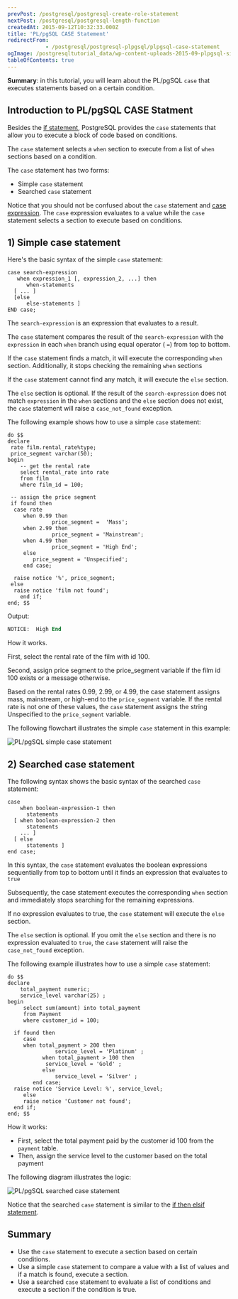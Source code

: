 ```yaml
---
prevPost: /postgresql/postgresql-create-role-statement
nextPost: /postgresql/postgresql-length-function
createdAt: 2015-09-12T10:32:33.000Z
title: 'PL/pgSQL CASE Statement'
redirectFrom: 
            - /postgresql/postgresql-plpgsql/plpgsql-case-statement
ogImage: /postgresqltutorial_data/wp-content-uploads-2015-09-plpgsql-simple-case-statement.png
tableOfContents: true
---
```


**Summary**: in this tutorial, you will learn about the PL/pgSQL `case` that executes statements based on a certain condition.

## Introduction to PL/pgSQL CASE Statment

Besides the [if statement](/postgresql/postgresql-plpgsql/plpgsql-if-else-statements), PostgreSQL provides the `case` statements that allow you to execute a block of code based on conditions.

The `case` statement selects a `when` section to execute from a list of `when` sections based on a condition.

The `case` statement has two forms:

- Simple `case` statement
- Searched `case` statement

Notice that you should not be confused about the `case` statement and [case expression](/postgresql/postgresql-case). The `case` expression evaluates to a value while the `case` statement selects a section to execute based on conditions.

## 1) Simple case statement

Here's the basic syntax of the simple `case` statement:

```
case search-expression
   when expression_1 [, expression_2, ...] then
      when-statements
  [ ... ]
  [else
      else-statements ]
END case;
```

The `search-expression` is an expression that evaluates to a result.

The `case` statement compares the result of the `search-expression` with the `expression` in each `when` branch using equal operator ( `=`) from top to bottom.

If the `case` statement finds a match, it will execute the corresponding `when` section. Additionally, it stops checking the remaining `when` sections

If the `case` statement cannot find any match, it will execute the `else` section.

The `else` section is optional. If the result of the `search-expression` does not match `expression` in the `when` sections and the `else` section does not exist, the `case` statement will raise a `case_not_found` exception.

The following example shows how to use a simple `case` statement:

```
do $$
declare
 rate film.rental_rate%type;
 price_segment varchar(50);
begin
    -- get the rental rate
    select rental_rate into rate
    from film
    where film_id = 100;

 -- assign the price segment
 if found then
  case rate
     when 0.99 then
              price_segment =  'Mass';
     when 2.99 then
              price_segment = 'Mainstream';
     when 4.99 then
              price_segment = 'High End';
     else
        price_segment = 'Unspecified';
     end case;

  raise notice '%', price_segment;
 else
  raise notice 'film not found';
    end if;
end; $$
```

Output:

```sql
NOTICE:  High End
```

How it works.

First, select the rental rate of the film with id 100.

Second, assign price segment to the price_segment variable if the film id 100 exists or a message otherwise.

Based on the rental rates 0.99, 2.99, or 4.99, the case statement assigns mass, mainstream, or high-end to the `price_segment` variable. If the rental rate is not one of these values, the `case` statement assigns the string Unspecified to the `price_segment` variable.

The following flowchart illustrates the simple `case` statement in this example:

![PL/pgSQL simple case statement](/postgresqltutorial_data/wp-content-uploads-2015-09-plpgsql-simple-case-statement.png)

## 2) Searched case statement

The following syntax shows the basic syntax of the searched `case` statement:

```
case
    when boolean-expression-1 then
      statements
  [ when boolean-expression-2 then
      statements
    ... ]
  [ else
      statements ]
end case;
```

In this syntax, the `case` statement evaluates the boolean expressions sequentially from top to bottom until it finds an expression that evaluates to `true`

Subsequently, the case statement executes the corresponding `when` section and immediately stops searching for the remaining expressions.

If no expression evaluates to true, the `case` statement will execute the `else` section.

The `else` section is optional. If you omit the `else` section and there is no expression evaluated to `true`, the `case` statement will raise the `case_not_found` exception.

The following example illustrates how to use a simple `case` statement:

```
do $$
declare
    total_payment numeric;
    service_level varchar(25) ;
begin
     select sum(amount) into total_payment
     from Payment
     where customer_id = 100;

  if found then
     case
     when total_payment > 200 then
               service_level = 'Platinum' ;
           when total_payment > 100 then
            service_level = 'Gold' ;
           else
               service_level = 'Silver' ;
        end case;
  raise notice 'Service Level: %', service_level;
     else
     raise notice 'Customer not found';
  end if;
end; $$
```

How it works:

- First, select the total payment paid by the customer id 100 from the `payment` table.
- Then, assign the service level to the customer based on the total payment

The following diagram illustrates the logic:

![PL/pgSQL searched case statement](/postgresqltutorial_data/wp-content-uploads-2015-09-plpgsql-searched-case-statement.png)

Notice that the searched `case` statement is similar to the [if then elsif statement](/postgresql/postgresql-plpgsql/plpgsql-if-else-statements).

## Summary

- Use the `case` statement to execute a section based on certain conditions.
- Use a simple `case` statement to compare a value with a list of values and if a match is found, execute a section.
- Use a searched `case` statement to evaluate a list of conditions and execute a section if the condition is true.

